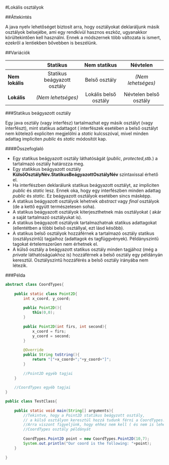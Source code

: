 #Lokális osztályok

##Áttekintés

A java nyelv lehetőséget biztosít arra, hogy osztályokat deklaráljunk másik osztályok belsejébe, ami egy rendkívül hasznos eszköz, ugyanakkor körültekintően kell használni. Ennek a módszernek több változata is ismert, ezekről a lentiekben bővebben is beszélünk.

##Variációk

|                 | Statikus                    | Nem statikus                     | Névtelen               |
| --------------- | :-------------------------: |  :-----------------------------: | :--------------------: |
| **Nem lokális** | Statikus beágyazott osztály | Belső osztály                    | *(Nem lehetséges)*     |
| **Lokális**     | *(Nem lehetséges)*          | Lokális belső osztály            | Névtelen belső osztály |

###Statikus beágyazott osztály

Egy java osztály (vagy interfész) tartalmazhat egy másik osztályt (vagy interfészt), mint statikus adattagot ( interfészek esetében a belső osztályt nem kötelező expliciten megjelölni a *static* kulcsszóval, mivel minden adattag impliciten *public* és *static* módosítót kap.

####Összefoglaló
  * Egy statikus beágyazott osztály láthatóságát (*public*, *protected*,*stb.*) a tartalmazó osztály határozza meg.
  * Egy statikkus beágyazott osztály **KülsőOsztályNév.StatikusBeágyazottOsztályNév** szintaxissal érhető el.
  * Ha interfészben deklarálunk statikus beágyazott osztályt, az impliciten *public* és *static* lesz. Ennek oka, hogy egy interfészben minden adattag *public* és *static*. Ez beágyazott osztályok esetében sincs másképp.
  * A statikus beágyazott osztályok lehetnek *abstract* vagy *final* osztályok (de a kettő együtt természetesen soha).
  * A statikus beágyazott osztályok kiterjeszthetnek más osztályokat ( akár a saját tartalmazó osztályukat is).
  * A statikus beágyazott osztályok tartalmazhatnak statikus adattagokat (ellentétben a többi belső osztállyal, ezt lásd később).
  * A statikus belső osztályok hozzáférnek a tartalmazó osztály statikus (osztályszintű) tagjaihoz (adattagok és tagfüggvények). Példányszintű tagokat értelemszerűen nem érhetnek el.
  * A külső osztály a beágyazott statikus osztály minden tagjához (még a *private* láthatóságúakhoz is) hozzáférnek a belső osztály egy példányán keresztül. Osztályszintű hozzáférés a belső osztály irányába nem létezik.
  
###Példa

```java
abstract class CoordTypes{
	
	public static class Point2D{
		int x_coord, y_coord;
		
		public Point2D(){
			this(0,0);
		}
		
		public Point2D(int firs, int second){
			x_coord = firs;
			y_coord = second;
		}
		
		@Override
		public String toString(){
			return "["+x_coord+";"+y_coord+"]";
		}
		
		//Point2D egyéb tagjai
	}
	
	//CoordTypes egyéb tagjai
}

public class TestClass{
	
	public static void main(String[] arguments){
		//Tekintve, hogy a Point2D statikus beágyzott osztály,
		// a külső osztályon keresztül hozzá tudunk férni a CoordTypes.Point2D szintaxissal.
		//Arra viszont figyeljünk, hogy ehhez nem kell ( és nem is lehetséges) létrehozni a
		//CoordTypes osztály példányát
		
		CoordTypes.Point2D point = new CoordTypes.Point2D(10,7);
		System.out.println("Our coord is the following: "+point);
	}
	
}
```
